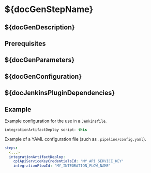 # ${docGenStepName}

## ${docGenDescription}

## Prerequisites

## ${docGenParameters}

## ${docGenConfiguration}

## ${docJenkinsPluginDependencies}

## Example

Example configuration for the use in a `Jenkinsfile`.

```groovy
integrationArtifactDeploy script: this
```

Example of a YAML configuration file (such as `.pipeline/config.yaml`).

```yaml
steps:
  <...>
  integrationArtifactDeploy:
    cpiApiServiceKeyCredentialsId: 'MY_API_SERVICE_KEY'
    integrationFlowId: 'MY_INTEGRATION_FLOW_NAME'
```
